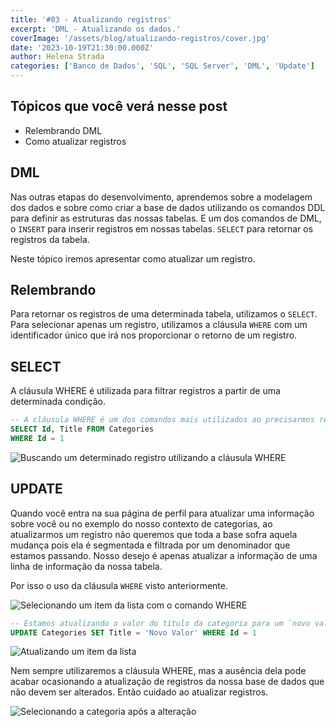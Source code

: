 ```yaml
---
title: '#03 - Atualizando registros'
excerpt: 'DML - Atualizando os dados.'
coverImage: '/assets/blog/atualizando-registros/cover.jpg'
date: '2023-10-19T21:30:00.000Z'
author: Helena Strada
categories: ['Banco de Dados', 'SQL', 'SQL Server', 'DML', 'Update']
---
```


## Tópicos que você verá nesse post

- Relembrando DML
- Como atualizar registros

## DML

Nas outras etapas do desenvolvimento, aprendemos sobre a modelagem dos dados e sobre como criar a base de dados utilizando os comandos DDL para definir as estruturas das nossas tabelas. E um dos comandos de DML, o `INSERT` para inserir registros em nossas tabelas. `SELECT` para retornar os registros da tabela.

Neste tópico iremos apresentar como atualizar um registro.

## Relembrando

Para retornar os registros de uma determinada tabela, utilizamos o `SELECT`. Para selecionar apenas um registro, utilizamos a cláusula `WHERE` com um identificador único que irá nos proporcionar o retorno de um registro.

## SELECT

A cláusula WHERE é utilizada para filtrar registros a partir de uma determinada condição.

```sql
-- A cláusula WHERE é um dos comandos mais utilizados ao precisarmos retornar a informação de uma determinada linha da tabela e buscar unicamente por esse registro.
SELECT Id, Title FROM Categories 
WHERE Id = 1
```

![Buscando um determinado registro utilizando a cláusula WHERE](/assets/blog/selecionando-registros/select-where.png)

## UPDATE

Quando você entra na sua página de perfil para atualizar uma informação sobre você ou no exemplo do nosso contexto de categorias, ao atualizarmos um registro não queremos que toda a base sofra aquela mudança pois ela é segmentada e filtrada por um denominador que estamos passando. Nosso desejo é apenas atualizar a informação de uma linha de informação da nossa tabela.

Por isso o uso da cláusula `WHERE` visto anteriormente.

![Selecionando um item da lista com o comando WHERE](/assets/blog/atualizando-registros/selecionando-categoria.png)

```sql
-- Estamos atualizando o valor do título da categoria para um `novo valor` onde o registro seja o de Id igual a 1.
UPDATE Categories SET Title = 'Novo Valor' WHERE Id = 1
```

![Atualizando um item da lista](/assets/blog/atualizando-registros/atualizando-categoria.png)

Nem sempre utilizaremos a cláusula WHERE, mas a ausência dela pode acabar ocasionando a atualização de registros da nossa base de dados que não devem ser alterados. Então cuidado ao atualizar registros.

![Selecionando a categoria após a alteração](/assets/blog/atualizando-registros/selecionando-categoria-atualizada.png)
